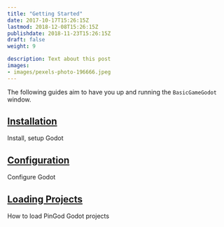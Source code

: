 ```yaml
---
title: "Getting Started"
date: 2017-10-17T15:26:15Z
lastmod: 2018-12-08T15:26:15Z
publishdate: 2018-11-23T15:26:15Z
draft: false
weight: 9

description: Text about this post
images:
- images/pexels-photo-196666.jpeg
---
```


The following guides aim to have you up and running the `BasicGameGodot` window.

## [Installation](./installation)

Install, setup Godot

## [Configuration](./configuration)

Configure Godot

## [Loading Projects](./launching)

How to load PinGod Godot projects

